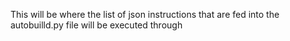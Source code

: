 This will be where the list of json instructions that are fed into the autobuilld.py file will be executed through
